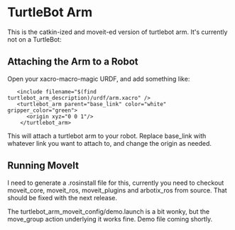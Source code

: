 TurtleBot Arm
=============

This is the catkin-ized and moveit-ed version of turtlebot arm. It's currently not on a TurtleBot:

## Attaching the Arm to a Robot
Open your xacro-macro-magic URDF, and add something like:

       <include filename="$(find turtlebot_arm_description)/urdf/arm.xacro" />
       <turtlebot_arm parent="base_link" color="white" gripper_color="green">
          <origin xyz="0 0 1"/>
        </turtlebot_arm>

This will attach a turtlebot arm to your robot. Replace base_link with whatever link you want to attach to,
and change the origin as needed.

## Running MoveIt
I need to generate a .rosinstall file for this, currently you need to checkout moveit_core, moveit_ros,
moveit_plugins and arbotix_ros from source. That should be fixed with the next release.

The turtlebot_arm_moveit_config/demo.launch is a bit wonky, but the move_group action underlying it works
fine. Demo file coming shortly.

